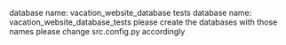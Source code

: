database name: vacation_website_database
tests database name: vacation_website_database_tests
please create the databases with those names
please change src.config.py accordingly